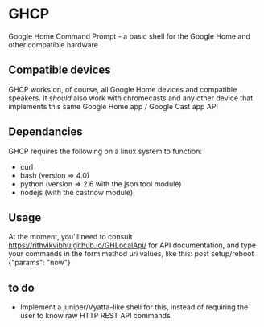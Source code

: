 # GHCP
Google Home Command Prompt - a basic shell for the Google Home and other compatible hardware
## Compatible devices

GHCP works on, of course, all Google Home devices and compatible speakers. It *should* also work with chromecasts and any other device that implements this same Google Home app / Google Cast app API

## Dependancies

GHCP requires the following on a linux system to function:

* curl
* bash (version => 4.0)
* python (version => 2.6 with the json.tool module)
* nodejs (with the castnow module)

## Usage

At the moment, you'll need to consult https://rithvikvibhu.github.io/GHLocalApi/ for API documentation, and type your commands in the form method uri values, like this:
post setup/reboot {"params": "now"}

## to do

* Implement a juniper/Vyatta-like shell for this, instead of requiring the user to know raw HTTP REST API commands.


